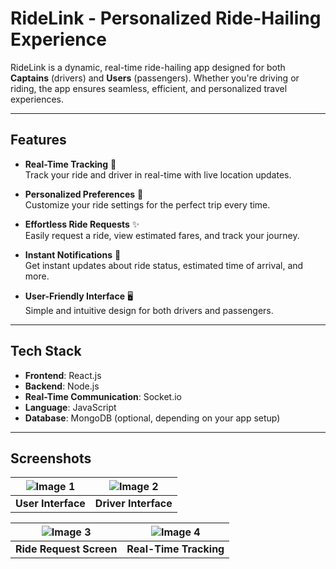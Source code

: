 # RideLink - Personalized Ride-Hailing Experience

RideLink is a dynamic, real-time ride-hailing app designed for both **Captains** (drivers) and **Users** (passengers). Whether you're driving or riding, the app ensures seamless, efficient, and personalized travel experiences.

---

## Features

- **Real-Time Tracking** 🚀  
  Track your ride and driver in real-time with live location updates.

- **Personalized Preferences** 🎯  
  Customize your ride settings for the perfect trip every time.

- **Effortless Ride Requests** ✨  
  Easily request a ride, view estimated fares, and track your journey.

- **Instant Notifications** 📲  
  Get instant updates about ride status, estimated time of arrival, and more.

- **User-Friendly Interface** 🖥️  
  Simple and intuitive design for both drivers and passengers.

---

## Tech Stack

- **Frontend**: React.js
- **Backend**: Node.js
- **Real-Time Communication**: Socket.io
- **Language**: JavaScript
- **Database**: MongoDB (optional, depending on your app setup)

---

## Screenshots

| ![Image 1](https://github.com/user-attachments/assets/1aa03165-2231-4777-b990-ed1fcb0887b2) | ![Image 2](https://github.com/user-attachments/assets/094b6589-bffc-4829-9207-c0fc1f561af0) |
|-----------------------------------------|-----------------------------------------|
| **User Interface**                      | **Driver Interface**                    |

| ![Image 3](https://github.com/user-attachments/assets/b13af52b-16f7-4f64-b4f7-8de84ebd7ea1) | ![Image 4](https://github.com/user-attachments/assets/6475bf1c-80b7-4415-9e69-429904c1dd7e) |
|-----------------------------------------|-----------------------------------------|
| **Ride Request Screen**                 | **Real-Time Tracking**                  |

 
